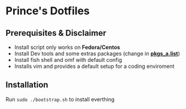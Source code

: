 # Prince's  Dotfiles

## Prerequisites & Disclaimer
- Install script only works on **Fedora/Centos**
- Install Dev tools and some extras packages (change in [**pkgs_a.list**](https://github.com/Roya1jr/dotfiles/blob/main/pkgs_a.lst))
- Install fish shell and omf with default config
- Installs vim and provides a default setup for a coding enviroment



## Installation

Run `sudo ./bootstrap.sh` to install everthing
